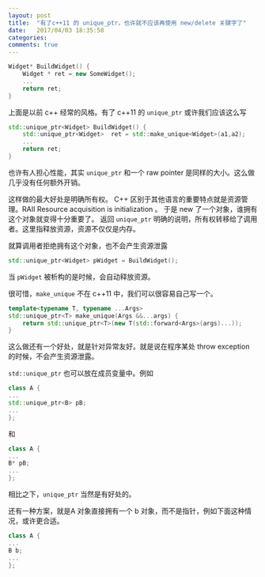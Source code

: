 ```yaml
---
layout: post
title:  "有了c++11 的 unique_ptr，也许就不应该再使用 new/delete 关键字了"
date:   2017/04/03 18:35:58
categories:
comments: true
---
```



```cpp
Widget* BuildWidget() {
    Widget * ret = new SomeWidget();
    ...
    return ret;
}
```

上面是以前 c++ 经常的风格。有了 c++11 的 `unique_ptr` 或许我们应该这么写

```cpp
std::unique_ptr<Widget> BuildWidget() {
    std::unique_ptr<Widget>  ret = std::make_unique<Widget>(a1,a2);
    ...
    return ret;
}
```


也许有人担心性能，其实 `unique_ptr` 和一个 raw pointer 是同样的大小。这么做几乎没有任何额外开销。

这样做的最大好处是明确所有权。 C++ 区别于其他语言的重要特点就是资源管理。RAII
Resource acquisition is initialization 。 于是 new 了一个对象，谁拥有这个对象就变得十分重要了。
返回 `unique_ptr` 明确的说明，所有权转移给了调用者。这里指释放资源，资源不仅仅是内存。

就算调用者拒绝拥有这个对象，也不会产生资源泄露

```cpp
std::unique_ptr<Widget> pWidget = BuildWidget();
```

当 `pWidget` 被析构的是时候，会自动释放资源。


很可惜，`make_unique` 不在  c++11 中，我们可以很容易自己写一个。

```cpp
template<typename T, typename ...Args>
std::unique_ptr<T> make_unique(Args &&...args) {
    return std::unique_ptr<T>(new T(std::forward<Args>(args)...));
}
```

这么做还有一个好处，就是针对异常友好。就是说在程序某处 throw exception 的时候，不会产生资源泄露。


`std::unique_ptr` 也可以放在成员变量中。例如

```cpp
class A {
...
std::unique_ptr<B> pB;
...
};
```

和

```cpp
class A {
...
B* pB;
...
};
```

相比之下，`unique_ptr` 当然是有好处的。

还有一种方案，就是A 对象直接拥有一个 b 对象，而不是指针，例如下面这种情况，或许更合适。


```cpp
class A {
...
B b;
...
};
```
